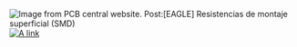![Image from PCB central website. Post:[EAGLE] Resistencias de montaje superficial (SMD)](https://pcbcentral.com/wp-content/uploads/2022/06/Resistencias.jpg)  
[![A link](https://pcbcentral.com/wp-content/uploads/2022/06/Resistencias.jpg)](https://pcbcentral.com/wp-content/uploads/2022/06/Resistencias.jpg)
